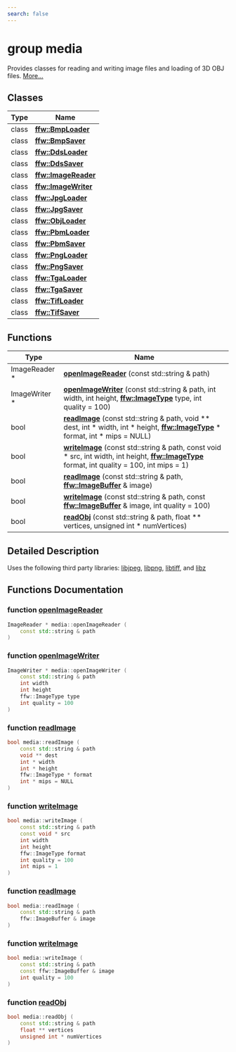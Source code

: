 ```yaml
---
search: false
---
```


# group media

Provides classes for reading and writing image files and loading of 3D OBJ files. [More...](#detailed-description)
## Classes

|Type|Name|
|-----|-----|
|class|[**ffw::BmpLoader**](classffw_1_1_bmp_loader.md)|
|class|[**ffw::BmpSaver**](classffw_1_1_bmp_saver.md)|
|class|[**ffw::DdsLoader**](classffw_1_1_dds_loader.md)|
|class|[**ffw::DdsSaver**](classffw_1_1_dds_saver.md)|
|class|[**ffw::ImageReader**](classffw_1_1_image_reader.md)|
|class|[**ffw::ImageWriter**](classffw_1_1_image_writer.md)|
|class|[**ffw::JpgLoader**](classffw_1_1_jpg_loader.md)|
|class|[**ffw::JpgSaver**](classffw_1_1_jpg_saver.md)|
|class|[**ffw::ObjLoader**](classffw_1_1_obj_loader.md)|
|class|[**ffw::PbmLoader**](classffw_1_1_pbm_loader.md)|
|class|[**ffw::PbmSaver**](classffw_1_1_pbm_saver.md)|
|class|[**ffw::PngLoader**](classffw_1_1_png_loader.md)|
|class|[**ffw::PngSaver**](classffw_1_1_png_saver.md)|
|class|[**ffw::TgaLoader**](classffw_1_1_tga_loader.md)|
|class|[**ffw::TgaSaver**](classffw_1_1_tga_saver.md)|
|class|[**ffw::TifLoader**](classffw_1_1_tif_loader.md)|
|class|[**ffw::TifSaver**](classffw_1_1_tif_saver.md)|


## Functions

|Type|Name|
|-----|-----|
|ImageReader \*|[**openImageReader**](group__media_.md#ga87e5ca033117b5fbfb132649d75185f5) (const std::string & path) |
|ImageWriter \*|[**openImageWriter**](group__media_.md#ga48161b9edfec370464b0f34e44f5cfe1) (const std::string & path, int width, int height, **[ffw::ImageType](namespaceffw.md#1a92226423d9aa0edfe0ca1dde2141e028)** type, int quality = 100) |
|bool|[**readImage**](group__media_.md#ga25c072f18cc450f158787ef898a40b0c) (const std::string & path, void \*\* dest, int \* width, int \* height, **[ffw::ImageType](namespaceffw.md#1a92226423d9aa0edfe0ca1dde2141e028)** \* format, int \* mips = NULL) |
|bool|[**writeImage**](group__media_.md#gad6dc94a496288bc08a7a16b20e509ac0) (const std::string & path, const void \* src, int width, int height, **[ffw::ImageType](namespaceffw.md#1a92226423d9aa0edfe0ca1dde2141e028)** format, int quality = 100, int mips = 1) |
|bool|[**readImage**](group__media_.md#gac28da3874e34bde73f3d8b116c34dda0) (const std::string & path, **[ffw::ImageBuffer](classffw_1_1_image_buffer.md)** & image) |
|bool|[**writeImage**](group__media_.md#ga23e75b6f8951cfb8067a2682229aacb6) (const std::string & path, const **[ffw::ImageBuffer](classffw_1_1_image_buffer.md)** & image, int quality = 100) |
|bool|[**readObj**](group__media_.md#ga6c79e9458a338f0003e5313f667641b3) (const std::string & path, float \*\* vertices, unsigned int \* numVertices) |


## Detailed Description

Uses the following third party libraries: [libjpeg](http://www.ijg.org/), [libpng](http://www.libpng.org/pub/png/libpng.html), [libtiff](http://www.libtiff.org/), and [libz](http://www.zlib.net/) 
## Functions Documentation

### function <a id="ga87e5ca033117b5fbfb132649d75185f5" href="#ga87e5ca033117b5fbfb132649d75185f5">openImageReader</a>

```cpp
ImageReader * media::openImageReader (
    const std::string & path
)
```



### function <a id="ga48161b9edfec370464b0f34e44f5cfe1" href="#ga48161b9edfec370464b0f34e44f5cfe1">openImageWriter</a>

```cpp
ImageWriter * media::openImageWriter (
    const std::string & path
    int width
    int height
    ffw::ImageType type
    int quality = 100
)
```



### function <a id="ga25c072f18cc450f158787ef898a40b0c" href="#ga25c072f18cc450f158787ef898a40b0c">readImage</a>

```cpp
bool media::readImage (
    const std::string & path
    void ** dest
    int * width
    int * height
    ffw::ImageType * format
    int * mips = NULL
)
```



### function <a id="gad6dc94a496288bc08a7a16b20e509ac0" href="#gad6dc94a496288bc08a7a16b20e509ac0">writeImage</a>

```cpp
bool media::writeImage (
    const std::string & path
    const void * src
    int width
    int height
    ffw::ImageType format
    int quality = 100
    int mips = 1
)
```



### function <a id="gac28da3874e34bde73f3d8b116c34dda0" href="#gac28da3874e34bde73f3d8b116c34dda0">readImage</a>

```cpp
bool media::readImage (
    const std::string & path
    ffw::ImageBuffer & image
)
```



### function <a id="ga23e75b6f8951cfb8067a2682229aacb6" href="#ga23e75b6f8951cfb8067a2682229aacb6">writeImage</a>

```cpp
bool media::writeImage (
    const std::string & path
    const ffw::ImageBuffer & image
    int quality = 100
)
```



### function <a id="ga6c79e9458a338f0003e5313f667641b3" href="#ga6c79e9458a338f0003e5313f667641b3">readObj</a>

```cpp
bool media::readObj (
    const std::string & path
    float ** vertices
    unsigned int * numVertices
)
```



